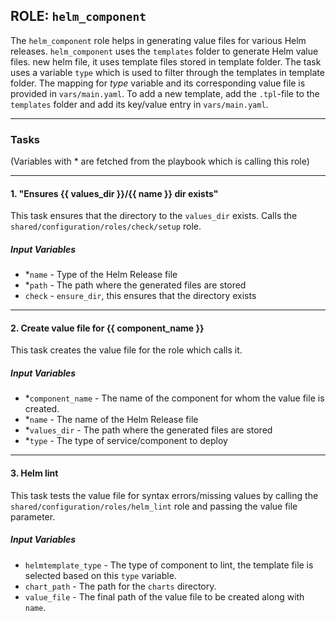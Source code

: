 ## ROLE: `helm_component`
The `helm_component` role helps in generating value files for various Helm releases. `helm_component` uses the `templates` folder to generate Helm value files.  new helm file, it uses template files stored in template folder. The task uses a variable `type` which is used to filter through the templates in template folder.
The mapping for *type* variable and its corresponding value file is provided in `vars/main.yaml`.
To add a new template, add the `.tpl`-file to the `templates` folder and add its key/value entry in `vars/main.yaml`. 

---

### Tasks
(Variables with * are fetched from the playbook which is calling this role)

---

#### 1. "Ensures {{ values_dir }}/{{ name }} dir exists"
This task ensures that the directory to the `values_dir` exists. Calls the `shared/configuration/roles/check/setup` role.
##### Input Variables
- *`name` - Type of the Helm Release file 
- *`path` - The path where the generated files are stored
- `check` - `ensure_dir`, this ensures that the directory exists

---

#### 2. Create value file for {{ component_name }}
This task creates the value file for the role which calls it. 
##### Input Variables
- *`component_name` - The name of the component for whom the value file is created.
- *`name` - The name of the Helm Release file 
- *`values_dir` - The path where the generated files are stored
- *`type` - The type of service/component to deploy

--- 

#### 3. Helm lint
This task tests the value file for syntax errors/missing values by calling the `shared/configuration/roles/helm_lint` role and passing the value file parameter.
##### Input Variables
- `helmtemplate_type` - The type of component to lint, the template file is selected based on this `type` variable.
- `chart_path` - The path for the `charts` directory.
- `value_file` - The final path of the value file to be created along with `name`.
